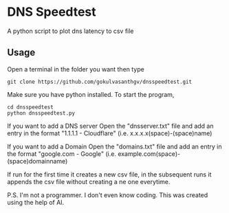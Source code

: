 # DNS Speedtest

A python script to plot dns latency to csv file


## Usage
Open a terminal in the folder you want then type
```
git clone https://github.com/gokulvasanthgv/dnsspeedtest.git
```
Make sure you have python installed.
To start the program, 
```
cd dnsspeedtest
python dnsspeedtest.py

```
If you want to add a DNS server Open the "dnsserver.txt" file and add an entry in the format "1.1.1.1 - Cloudflare" (i.e. x.x.x.x(space)-(space)name)

If you want to add a Domain Open the "domains.txt" file and add an entry in the format "google.com - Google" (i.e. example.com(space)-(space)domainname)

If run for the first time it creates a new csv file, in the subsequent runs it appends the csv file without creating a ne one everytime.

P.S. I'm not a programmer. I don't even know coding. This was created using the help of AI.
